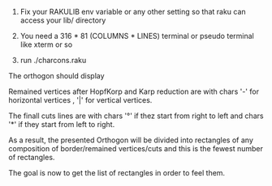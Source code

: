 

1. Fix your RAKULIB env variable or any other setting so that raku can access your lib/ directory

2. You need a 316 * 81 (COLUMNS * LINES) terminal or pseudo terminal like xterm or so

3. run ./charcons.raku

The orthogon should display

Remained vertices after HopfKorp and Karp reduction are with chars '-' for horizontal vertices , '|' for vertical vertices.

The finall cuts lines are with chars '°' if thez start from right to left and chars '*'  if they start from left to right.


As a result, the presented Orthogon will be divided into rectangles  of any composition of border/remained vertices/cuts and this is the fewest number of rectangles.


The goal is now to get the list of rectangles in order to feel them.


